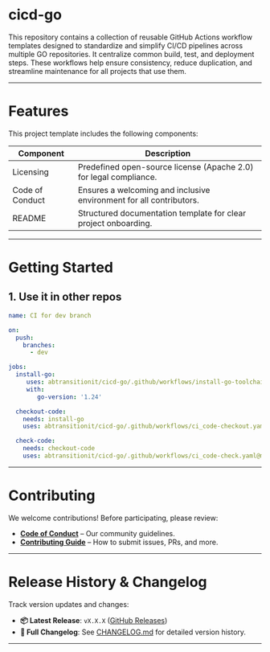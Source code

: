 # cicd-go

This repository contains a collection of reusable GitHub Actions workflow templates designed to standardize and simplify CI/CD pipelines across multiple GO repositories. It centralize common build, test, and deployment steps. These workflows help ensure consistency, reduce duplication, and streamline maintenance for all projects that use them.

----


# Features  
This project template includes the following components:  


|Component|Description|
|-|-|
|Licensing|Predefined open-source license (Apache 2.0) for legal compliance.|
|Code of Conduct| Ensures a welcoming and inclusive environment for all contributors.|  
|README|Structured documentation template for clear project onboarding.|  



---

# Getting Started  

## 1. Use it in other repos 
```yaml
name: CI for dev branch

on:
  push:
    branches:
      - dev

jobs:
  install-go:
     uses: abtransitionit/cicd-go/.github/workflows/install-go-toolchain.yaml@main
     with:
        go-version: '1.24'

  checkout-code:
    needs: install-go
    uses: abtransitionit/cicd-go/.github/workflows/ci_code-checkout.yaml@main

  check-code:
    needs: checkout-code
    uses: abtransitionit/cicd-go/.github/workflows/ci_code-check.yaml@main

```


---

# Contributing  

We welcome contributions! Before participating, please review:  
- **[Code of Conduct](.github/CODE_OF_CONDUCT.md)** – Our community guidelines.  
- **[Contributing Guide](.github/CONTRIBUTING.md)** – How to submit issues, PRs, and more.  


----


# Release History & Changelog  

Track version updates and changes:  
- **📦 Latest Release**: `vX.X.X` ([GitHub Releases](#))  
- **📄 Full Changelog**: See [CHANGELOG.md](CHANGELOG.md) for detailed version history.  

---

